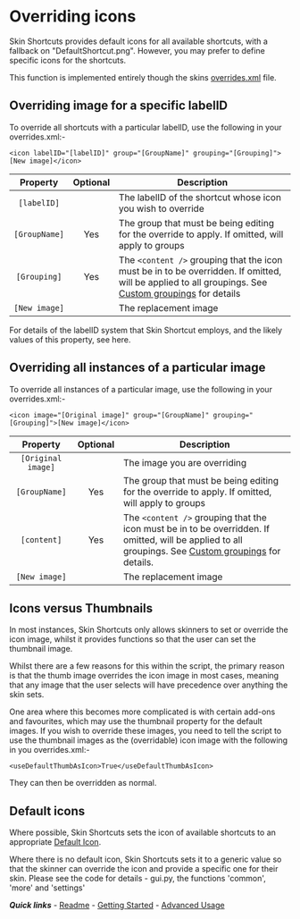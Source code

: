 # Overriding icons

Skin Shortcuts provides default icons for all available shortcuts, with a fallback on "DefaultShortcut.png". However, you may prefer to define specific icons for the shortcuts.

This function is implemented entirely though the skins [overrides.xml](./overrides.md) file.

## Overriding image for a specific labelID

To override all shortcuts with a particular labelID, use the following in your overrides.xml:-

`<icon labelID="[labelID]" group="[GroupName]" grouping="[Grouping]">[New image]</icon>`

| Property | Optional | Description |
| :------: | :------: | ----------- |
| `[labelID]` |  | The labelID of the shortcut whose icon you wish to override |
| `[GroupName]` | Yes | The group that must be being editing for the override to apply. If omitted, will apply to groups |
| `[Grouping]` | Yes | The `<content />` grouping that the icon must be in to be overridden. If omitted, will be applied to all groupings. See [Custom groupings](./Custom%20groupings.md) for details |
| `[New image]` | | The replacement image |

For details of the labelID system that Skin Shortcut employs, and the likely values of this property, see here.

## Overriding all instances of a particular image

To override all instances of a particular image, use the following in your overrides.xml:-

`<icon image="[Original image]" group="[GroupName]" grouping="[Grouping]">[New image]</icon>`

| Property | Optional | Description |
| :------: | :------: | ----------- |
| `[Original image]` |  | The image you are overriding |
| `[GroupName]` | Yes | The group that must be being editing for the override to apply. If omitted, will apply to groups |
| `[content]` | Yes | The `<content />` grouping that the icon must be in to be overridden. If omitted, will be applied to all groupings. See [Custom groupings](./Custom%20groupings.md) for details. |
| `[New image]` |  | The replacement image |

## Icons versus Thumbnails

In most instances, Skin Shortcuts only allows skinners to set or override the icon image, whilst it provides functions so that the user can set the thumbnail image.

Whilst there are a few reasons for this within the script, the primary reason is that the thumb image overrides the icon image in most cases, meaning that any image that the user selects will have precedence over anything the skin sets.

One area where this becomes more complicated is with certain add-ons and favourites, which may use the thumbnail property for the default images. If you wish to override these images, you need to tell the script to use the thumbnail images as the (overridable) icon image with the following in you overrides.xml:-

`<useDefaultThumbAsIcon>True</useDefaultThumbAsIcon>`

They can then be overridden as normal.

## Default icons

Where possible, Skin Shortcuts sets the icon of available shortcuts to an appropriate [Default Icon](https://kodi.wiki/view/Default_Icons).

Where there is no default icon, Skin Shortcuts sets it to a generic value so that the skinner can override the icon and provide a specific one for their skin. Please see the code for details - gui.py, the functions 'common', 'more' and 'settings'

***Quick links*** - [Readme](../../../README.md) - [Getting Started](../started/Getting%20Started.md) - [Advanced Usage](./Advanced%20Usage.md)
